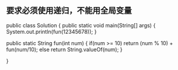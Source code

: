 ## 要求必须使用递归，不能用全局变量

public class Solution {
	public static void main(String[] args) {
   		System.out.println(fun(12345678));
   }
   
   public static String fun(int num) {
   	if(num >= 10)
   		return (num % 10) + fun(num/10);
    else
    	return String.valueOf(num);
   }
	
}

